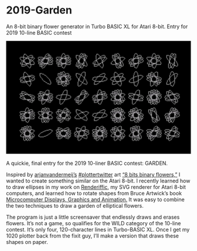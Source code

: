# 2019-Garden
An 8-bit binary flower generator in Turbo BASIC XL for Atari 8-bit. Entry for 2019 10-line BASIC contest

![screenshot](garden.jpg)

A quickie, final entry for the 2019 10-liner BASIC contest: GARDEN.

Inspired by [arjanvandermeij’s](https://twitter.com/arjanvandermeij) [#plottertwitter](https://twitter.com/search?vertical=default&q=%23plottertwitter&src=typd) art [“8 bits binary flowers,”](https://twitter.com/arjanvandermeij/status/1108485237296762880) I wanted to create something similar on the Atari 8-bit. I recently learned how to draw ellipses in my work on [Renderiffic](https://github.com/savetz/Renderific), my SVG renderer for Atari 8-bit computers, and learned how to rotate shapes from Bruce Artwick’s book [Microcomputer Displays, Graphics and Animation.](https://amzn.to/3cxZe6V) It was easy to combine the two techniques to draw a garden of elliptical flowers.

The program is just a little screensaver that endlessly draws and erases flowers. It’s not a game, so qualifies for the WILD category of the 10-line contest. It’s only four, 120-character lines in Turbo-BASIC XL. Once I get my 1020 plotter back from the fixit guy, I’ll make a version that draws these shapes on paper.
